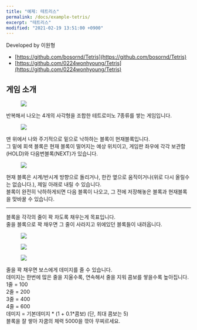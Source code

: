 ```yaml
---
title: "예제: 테트리스"
permalink: /docs/example-tetris/
excerpt: "테트리스"
modified: "2021-02-19 13:51:00 +0900"
---
```

Developed by 이원형
- [https://github.com/bosornd/Tetris](https://github.com/bosornd/Tetris)
- [https://github.com/0224wonhyoung/Tetris](https://github.com/0224wonhyoung/Tetris)

## 게임 소개

<figure>
  <img src="https://user-images.githubusercontent.com/63161899/96385307-0208d300-11ce-11eb-902c-6b349ae60143.png">
</figure>

반복해서 나오는 4개의 사각형을 조합한 테트로미노 7종류를 쌓는 게임입니다.

<figure>
  <img src="https://user-images.githubusercontent.com/63161899/96385248-a2aac300-11cd-11eb-8b3f-603168da9168.PNG">
</figure>

맨 위에서 나와 주기적으로 밑으로 낙하하는 블록이 현재블록입니다.  
그 밑에 회색 블록은 현재 블록이 떨어지는 예상 위치이고, 게임판 좌우에 각각 보관함(HOLD)와 다음번블록(NEXT)가 있습니다.

<figure>
  <img src="https://user-images.githubusercontent.com/63161899/96385246-a2aac300-11cd-11eb-91a5-9358919179f4.PNG">
</figure>

현재 블록은 시계/반시계 방향으로 돌리거나, 한칸 옆으로 움직이거나(위로 다시 올릴수는 없습니다.), 제일 아래로 내릴 수 있습니다.  
블록이 완전히 낙하하게되면 다음 블록이 나오고, 그 전에 저장해놓은 블록과 현재블록을 맞바꿀 수 있습니다.

---

블록을 각각의 줄이 꽉 차도록 채우는게 목표입니다.  
줄을 블록으로 꽉 채우면 그 줄이 사라지고 위에있던 블록들이 내려옵니다.
<figure>
  <img src="https://user-images.githubusercontent.com/63161899/96385243-a1799600-11cd-11eb-91ec-3fd99601ec29.PNG">
</figure>
<figure>
  <img src="https://user-images.githubusercontent.com/63161899/96385244-a1799600-11cd-11eb-8384-4d1063f571a6.PNG">
</figure>
<figure>
  <img src="https://user-images.githubusercontent.com/63161899/96385245-a2122c80-11cd-11eb-9382-0fc3953f3433.PNG">
</figure>

줄을 꽉 채우면 보스에게 데미지를 줄 수 있습니다.  
데미지는 한번에 많은 줄을 지울수록, 연속해서 줄을 지워 콤보를 쌓을수록 높아집니다.  
1줄 = 100  
2줄 = 200  
3줄 = 400  
4줄 = 600  
데미지 = 기본데미지 * (1 + 0.1*콤보) (단, 최대 콤보는 5)  
블록을 잘 쌓아 자쿰의 체력 5000을 깎아 무찌르세요.
